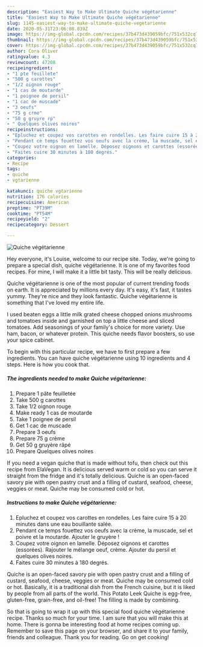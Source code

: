 ```yaml
---
description: "Easiest Way to Make Ultimate Quiche végétarienne"
title: "Easiest Way to Make Ultimate Quiche végétarienne"
slug: 1145-easiest-way-to-make-ultimate-quiche-vegetarienne
date: 2020-05-31T23:06:08.039Z
image: https://img-global.cpcdn.com/recipes/37b473d439059bfc/751x532cq70/quiche-vegetarienne-photo-principale-de-la-recette.jpg
thumbnail: https://img-global.cpcdn.com/recipes/37b473d439059bfc/751x532cq70/quiche-vegetarienne-photo-principale-de-la-recette.jpg
cover: https://img-global.cpcdn.com/recipes/37b473d439059bfc/751x532cq70/quiche-vegetarienne-photo-principale-de-la-recette.jpg
author: Cora Oliver
ratingvalue: 4.3
reviewcount: 47208
recipeingredient:
- "1 pte feuillete"
- "500 g carottes"
- "1/2 oignon rouge"
- "1 cas de moutarde"
- "1 poignee de persil"
- "1 cac de muscade"
- "3 oeufs"
- "75 g crme"
- "50 g gruyre rp"
- " Quelques olives noires"
recipeinstructions:
- "Epluchez et coupez vos carottes en rondelles. Les faire cuire 15 à 20 minutes dans une eau bouillante salée."
- "Pendant ce temps fouettez vos oeufs avec la crème, la muscade, sel et poivre et la moutarde. Ajouter le gruyère !"
- "Coupez votre oignon en lamelle. Déposez oignons et carottes (essorées). Rajouter le mélange oeuf, crème. Ajouter du persil et quelques olives noires."
- "Faites cuire 30 minutes à 180 degrés."
categories:
- Recipe
tags:
- quiche
- vgtarienne

katakunci: quiche vgtarienne 
nutrition: 176 calories
recipecuisine: American
preptime: "PT39M"
cooktime: "PT54M"
recipeyield: "2"
recipecategory: Dessert

---
```



![Quiche végétarienne](https://img-global.cpcdn.com/recipes/37b473d439059bfc/751x532cq70/quiche-vegetarienne-photo-principale-de-la-recette.jpg)

Hey everyone, it's Louise, welcome to our recipe site. Today, we're going to prepare a special dish, quiche végétarienne. It is one of my favorites food recipes. For mine, I will make it a little bit tasty. This will be really delicious.

Quiche végétarienne is one of the most popular of current trending foods on earth. It is appreciated by millions every day. It's easy, it's fast, it tastes yummy. They're nice and they look fantastic. Quiche végétarienne is something that I've loved my entire life.

I used beaten eggs a little milk grated cheese chopped onions mushrooms and tomatoes inside and garnished on top a little cheese and sliced tomatoes. Add seasonings of your family&#39;s choice for more variety. Use ham, bacon, or whatever protein. This quiche needs flavor boosters, so use your spice cabinet.


To begin with this particular recipe, we have to first prepare a few ingredients. You can have quiche végétarienne using 10 ingredients and 4 steps. Here is how you cook that.

<!--inarticleads1-->

##### The ingredients needed to make Quiche végétarienne:

1. Prepare 1 pâte feuilletée
1. Take 500 g carottes
1. Take 1/2 oignon rouge
1. Make ready 1 cas de moutarde
1. Take 1 poignee de persil
1. Get 1 cac de muscade
1. Prepare 3 oeufs
1. Prepare 75 g crème
1. Get 50 g gruyère râpé
1. Prepare  Quelques olives noires


If you need a vegan quiche that is made without tofu, then check out this recipe from ElaVegan. It is delicious served warm or cold so you can serve it straight from the fridge and it&#39;s totally delicious. Quiche is an open-faced savory pie with open pastry crust and a filling of custard, seafood, cheese, veggies or meat. Quiche may be consumed cold or hot. 

<!--inarticleads2-->

##### Instructions to make Quiche végétarienne:

1. Epluchez et coupez vos carottes en rondelles. Les faire cuire 15 à 20 minutes dans une eau bouillante salée.
1. Pendant ce temps fouettez vos oeufs avec la crème, la muscade, sel et poivre et la moutarde. Ajouter le gruyère !
1. Coupez votre oignon en lamelle. Déposez oignons et carottes (essorées). Rajouter le mélange oeuf, crème. Ajouter du persil et quelques olives noires.
1. Faites cuire 30 minutes à 180 degrés.


Quiche is an open-faced savory pie with open pastry crust and a filling of custard, seafood, cheese, veggies or meat. Quiche may be consumed cold or hot. Basically, it is a traditional dish from the French cuisine, but it is liked by people from all parts of the world. This Potato Leek Quiche is egg-free, gluten-free, grain-free, and oil-free! The filling is made by combining. 

So that is going to wrap it up with this special food quiche végétarienne recipe. Thanks so much for your time. I am sure that you will make this at home. There is gonna be interesting food at home recipes coming up. Remember to save this page on your browser, and share it to your family, friends and colleague. Thank you for reading. Go on get cooking!
